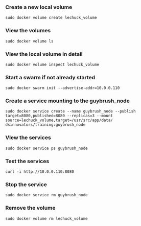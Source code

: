 ### Create a new local volume
`sudo docker volume create lechuck_volume`
### View the volumes
`sudo docker volume ls`
### VIew the local volume in detail
`sudo docker volume inspect lechuck_volume`
### Start a swarm if not already started
`sudo docker swarm init --advertise-addr=10.0.0.110`
### Create a service mounting to the guybrush_node
`sudo docker service create --name guybrush_node --publish target=8080,published=8080 --replicas=3 --mount source=lechuck_volume,target=/usr/src/app/data/ dsinnovators/training:guybrush_node`
### VIew the services
`sudo docker service ps guybrush_node`
### Test the services
`curl -i http://10.0.0.110:8080`
### Stop the service
`sudo docker service rm guybrush_node`
### Remove the volume 
`sudo docker volume rm lechuck_volume`

